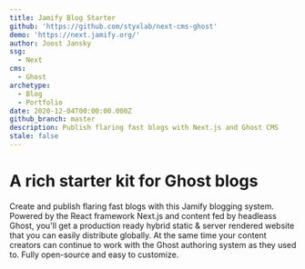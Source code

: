 ```yaml
---
title: Jamify Blog Starter
github: 'https://github.com/styxlab/next-cms-ghost'
demo: 'https://next.jamify.org/'
author: Joost Jansky
ssg:
  - Next
cms:
  - Ghost
archetype:
  - Blog
  - Portfolio
date: 2020-12-04T00:00:00.000Z
github_branch: master
description: Publish flaring fast blogs with Next.js and Ghost CMS
stale: false
---
```


# A rich starter kit for Ghost blogs

Create and publish flaring fast blogs with this Jamify blogging system. Powered by the React framework Next.js and content fed by headleass Ghost, you'll get a production ready hybrid static & server rendered website that you can easily distribute globally. At the same time your content creators can continue to work with the Ghost authoring system as they used to. Fully open-source and easy to customize.
